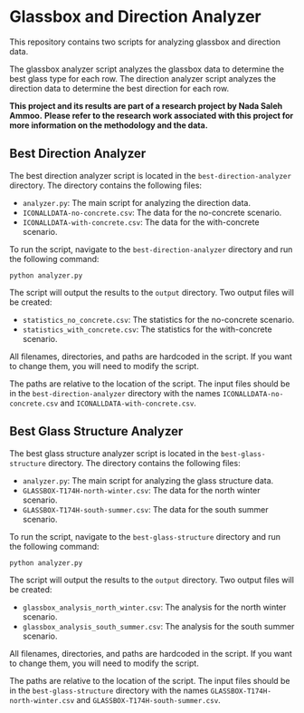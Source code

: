 # Glassbox and Direction Analyzer

This repository contains two scripts for analyzing glassbox and direction data.

The glassbox analyzer script analyzes the glassbox data to determine the best glass type for each row.
The direction analyzer script analyzes the direction data to determine the best direction for each row.

**This project and its results are part of a research project by Nada Saleh Ammoo.**
**Please refer to the research work associated with this project for more information on the methodology and the data.**

## Best Direction Analyzer

The best direction analyzer script is located in the `best-direction-analyzer` directory.
The directory contains the following files:
- `analyzer.py`: The main script for analyzing the direction data.
- `ICONALLDATA-no-concrete.csv`: The data for the no-concrete scenario.
- `ICONALLDATA-with-concrete.csv`: The data for the with-concrete scenario.

To run the script, navigate to the `best-direction-analyzer` directory and run the following command:
```
python analyzer.py
```

The script will output the results to the `output` directory.
Two output files will be created:
- `statistics_no_concrete.csv`: The statistics for the no-concrete scenario.
- `statistics_with_concrete.csv`: The statistics for the with-concrete scenario.

All filenames, directories, and paths are hardcoded in the script.
If you want to change them, you will need to modify the script.

The paths are relative to the location of the script.
The input files should be in the `best-direction-analyzer` directory with the names `ICONALLDATA-no-concrete.csv` and `ICONALLDATA-with-concrete.csv`.


## Best Glass Structure Analyzer

The best glass structure analyzer script is located in the `best-glass-structure` directory.
The directory contains the following files:
- `analyzer.py`: The main script for analyzing the glass structure data.
- `GLASSBOX-T174H-north-winter.csv`: The data for the north winter scenario.
- `GLASSBOX-T174H-south-summer.csv`: The data for the south summer scenario.

To run the script, navigate to the `best-glass-structure` directory and run the following command:
```
python analyzer.py
```

The script will output the results to the `output` directory.
Two output files will be created:
- `glassbox_analysis_north_winter.csv`: The analysis for the north winter scenario.
- `glassbox_analysis_south_summer.csv`: The analysis for the south summer scenario. 

All filenames, directories, and paths are hardcoded in the script.
If you want to change them, you will need to modify the script.

The paths are relative to the location of the script.
The input files should be in the `best-glass-structure` directory with the names `GLASSBOX-T174H-north-winter.csv` and `GLASSBOX-T174H-south-summer.csv`.


